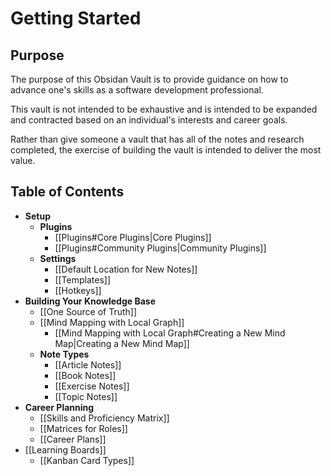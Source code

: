 # Getting Started

## Purpose
The purpose of this Obsidan Vault is to provide guidance on how to advance one's skills as a software development professional. 

This vault is not intended to be exhaustive and is intended to be expanded and contracted based on an individual's interests and career goals.

Rather than give someone a vault that has all of the notes and research completed, the exercise of building the vault is intended to deliver the most value.

## Table of Contents
- **Setup**
	- **Plugins**
		- [[Plugins#Core Plugins|Core Plugins]]
		- [[Plugins#Community Plugins|Community Plugins]]
	- **Settings**
		- [[Default Location for New Notes]]
		- [[Templates]]
		- [[Hotkeys]]
- **Building Your Knowledge Base**
	- [[One Source of Truth]]
	- [[Mind Mapping with Local Graph]]
		- [[Mind Mapping with Local Graph#Creating a New Mind Map|Creating a New Mind Map]]
	- **Note Types**
		- [[Article Notes]]
		- [[Book Notes]]
		- [[Exercise Notes]]
		- [[Topic Notes]]
- **Career Planning**
	- [[Skills and Proficiency Matrix]]
	- [[Matrices for Roles]]
	- [[Career Plans]]
- [[Learning Boards]]
	- [[Kanban Card Types]]


